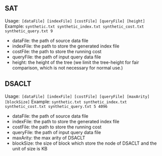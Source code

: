## SAT
Usage:` [dataFile] [indexFile] [costFile] [queryFile] [height]`
Example: `synthetic.txt synthetic_index.txt synthetic_cost.txt synthetic_query.txt 9`
- dataFile: the path of source data file
- indexFile: the path to store the generated index file
- costFile: the path to store the running cost
- queryFile: the path of input query data file
- height: the height of the tree (we limit the tree-height for fair comparison, which is not necessary for normal use.)

## DSACLT
Usage:` [dataFile] [indexFile] [costFile] [queryFile] [maxArity] [blockSize]`
Example: `synthetic.txt synthetic_index.txt synthetic_cost.txt synthetic_query.txt 5 4096`
- dataFile: the path of source data file
- indexFile: the path to store the generated index file
- costFile: the path to store the running cost
- queryFile: the path of input query data file
- maxArity: the max arity of DSACLT
- blockSize: the size of block which store the node of DSACLT and the unit of size is KB
